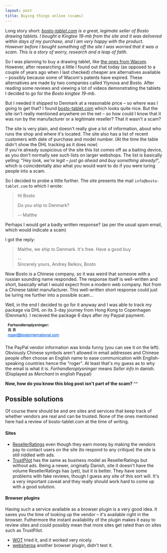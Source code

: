```yaml
---
layout: post
title: Buying things online (scams)
---
```


Long story short: _[bosto-tablet.com] is a great, legimate seller of Bosto
drawing tablets. I bought a Kingtee 19-mb from the site and it was delivered
within days of my purchase, and I am very happy with the product. However before
I bought something off the site I was worried that it was a scam. This is a
story of worry, research and a leap of faith._

So I was planning to buy a drawing tablet, like [the ones from Wacom](http://www.wacom.com/products/pen-displays/cintiq/cintiq-13hd).
However, after researching a little I found out that today (as opposed to a
    couple of years ago when I last checked) cheaper are alternatives available –
possibly because some of Wacom's patents have expired. These alternatives are
made by two companies called Yiynova and Bosto. After reading some reviews and
viewing a lot of videos demonstrating the tablets I decided to go for the
_Bosto kingtee 19-mb_.

But I needed it shipped to Denmark at a reasonable price – so where was I going
to get that? I found [bosto-tablet.com] which looks quite nice. But the site
isn't really mentioned anywhere on the net – so how could I know that it was run
by the manufacturer or a legitimate reseller? That it wasn't a scam?

The site is very plain, and doesn't really give a lot of information, about who
runs the shop and where it's located.  The site also has a list of recent
customers with date of purchase and model number.
(At the time the table didn't show the DHL tracking as it does now)  
If you're already suspicious of the site this list comes off as a baiting device,
as you don't normally see such lists on larger webshops.
The list is basically yelling: "_Hey look, we're legit – just go ahead and buy
something already!_", which is coincidentally also what you would want to do if
you were luring people into a scam.

[bosto-tablet.com]: http://bosto-tablet.com

So I decided to probe a little further. The site presents the mail
`info@bosto-tablet.com` to which I wrote:

> Hi Bosto
> 
> Do you ship to Denmark?
> 
> -- Malthe

Perhaps I would get a badly written response? (as per the usual spam email, which would indicate a scam)

I got the reply:

> Malthe, we ship to Denmark. It's free. Have a good buy
> 
> \-\-  
> Sincerely yours, Andrey Belkov, Bosto

Now Bosto is a Chinese company, so it was weird that someone with a russian
sounding name responded. The response itself is well-written and short,
basically what I would expect from a modern web company. Not from a
Chinese tablet manufacturer. This well-written short response could
just be luring me further into a possible scam…

Well, in the end I decided to go for it anyway and I was able to track my
package via DHL on its 3-day journey from Hong Kong to Copenhagen (Denmark). I
recieved the package 6 days after my Paypal payment.

![Bosto PayPal vendor info](img/bosto-paypal.png)

The PayPal vendor information was kinda funny (you can see it on the left).
Obviously Chinese symbols aren't allowed in email addresses and Chinese people
often choose an English name to ease communication with English-speaking
countries hence the "roger". At least that's my guess as to why the email is
what it is.
_Forhandleroplysninger_ means _Seller info_ in danish. (Displayed as _Merchant_ in english Paypal)

**Now, how do you know this blog post isn't part of the scam?** ^^

Possible solutions
------------------
Of course there should be and _are_ sites and services that keep track of
whether vendors are real and can be trusted. None of the ones mentioned here
had a review of bosto-tablet.com at the time of writing.

#### Sites

- [ResellerRatings](http://resellerratings.com) even though they earn money by 
  making the vendors pay to contact users on the site (to respond to any 
  critique) the site is still riddled with ads.
- [TrustPilot](http://trustpilot.com) has the same as business model as 
  ResellerRatings but without ads. Being a newer, originally Danish, site it 
  doesn't have the volume ResellerRatings has (yet), but it is better. They have
  some problems with fake reviews, though I guess any site of this sort will.
  It's a very important caveat and they really should work hard to come up with
  a good solution.

#### Browser plugins
Having such a service available as a browser plugin is a very good idea. It saves
you the time of looking up the vendor – it's available right in the browser.
Futhermore the instant availability of the plugin makes it easy to review sites
and could possibly mean that more sites get rated than on sites such as
TrustPilot.

  - [WOT](http://www.mywot.com/) tried it, and it worked very nicely.
  - [websherpa](http://websherpa.me) another browser plugin, didn't test it.
